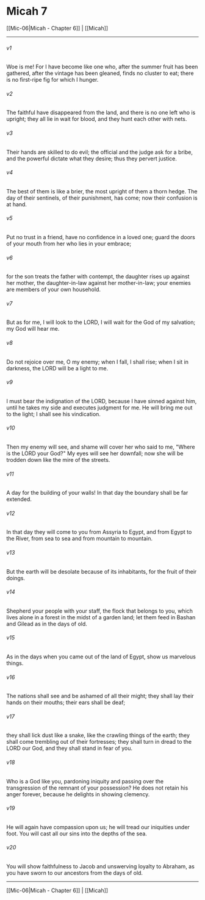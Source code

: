 # Micah 7

[[Mic-06|Micah - Chapter 6]] | [[Micah]]
***

###### v1
Woe is me! For I have become like one who, after the summer fruit has been gathered, after the vintage has been gleaned, finds no cluster to eat; there is no first-ripe fig for which I hunger.
###### v2
The faithful have disappeared from the land, and there is no one left who is upright; they all lie in wait for blood, and they hunt each other with nets.
###### v3
Their hands are skilled to do evil; the official and the judge ask for a bribe, and the powerful dictate what they desire; thus they pervert justice.
###### v4
The best of them is like a brier, the most upright of them a thorn hedge. The day of their sentinels, of their punishment, has come; now their confusion is at hand.
###### v5
Put no trust in a friend, have no confidence in a loved one; guard the doors of your mouth from her who lies in your embrace;
###### v6
for the son treats the father with contempt, the daughter rises up against her mother, the daughter-in-law against her mother-in-law; your enemies are members of your own household.
###### v7
But as for me, I will look to the LORD, I will wait for the God of my salvation; my God will hear me.
###### v8
Do not rejoice over me, O my enemy; when I fall, I shall rise; when I sit in darkness, the LORD will be a light to me.
###### v9
I must bear the indignation of the LORD, because I have sinned against him, until he takes my side and executes judgment for me. He will bring me out to the light; I shall see his vindication.
###### v10
Then my enemy will see, and shame will cover her who said to me, "Where is the LORD your God?" My eyes will see her downfall; now she will be trodden down like the mire of the streets.
###### v11
A day for the building of your walls! In that day the boundary shall be far extended.
###### v12
In that day they will come to you from Assyria to Egypt, and from Egypt to the River, from sea to sea and from mountain to mountain.
###### v13
But the earth will be desolate because of its inhabitants, for the fruit of their doings.
###### v14
Shepherd your people with your staff, the flock that belongs to you, which lives alone in a forest in the midst of a garden land; let them feed in Bashan and Gilead as in the days of old.
###### v15
As in the days when you came out of the land of Egypt, show us marvelous things.
###### v16
The nations shall see and be ashamed of all their might; they shall lay their hands on their mouths; their ears shall be deaf;
###### v17
they shall lick dust like a snake, like the crawling things of the earth; they shall come trembling out of their fortresses; they shall turn in dread to the LORD our God, and they shall stand in fear of you.
###### v18
Who is a God like you, pardoning iniquity and passing over the transgression of the remnant of your possession? He does not retain his anger forever, because he delights in showing clemency.
###### v19
He will again have compassion upon us; he will tread our iniquities under foot. You will cast all our sins into the depths of the sea.
###### v20
You will show faithfulness to Jacob and unswerving loyalty to Abraham, as you have sworn to our ancestors from the days of old.

***

[[Mic-06|Micah - Chapter 6]] | [[Micah]]
